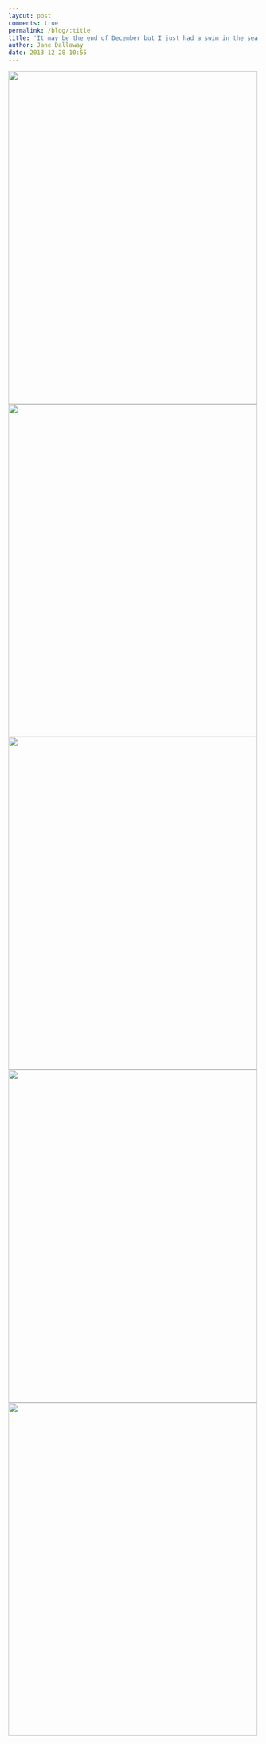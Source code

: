 ```yaml
---
layout: post
comments: true
permalink: /blog/:title
title: 'It may be the end of December but I just had a swim in the sea'
author: Jane Dallaway
date: 2013-12-28 10:55
---
```


<div><a href="//static.skitters.dallaway.com/tp_photo_1.JPG"><img src="//static.skitters.dallaway.com/tp_thumb_photo_1.JPG" width="500" height="669"/></a></div><div><a href="//static.skitters.dallaway.com/tp_photo_2.JPG"><img src="//static.skitters.dallaway.com/tp_thumb_photo_2.JPG" width="500" height="669"/></a></div><div><a href="//static.skitters.dallaway.com/tp_photo_3.JPG"><img src="//static.skitters.dallaway.com/tp_thumb_photo_3.JPG" width="500" height="669"/></a></div><div><a href="//static.skitters.dallaway.com/tp_photo_4.JPG"><img src="//static.skitters.dallaway.com/tp_thumb_photo_4.JPG" width="500" height="669"/></a></div><div><a href="//static.skitters.dallaway.com/tp_photo_5.JPG"><img src="//static.skitters.dallaway.com/tp_thumb_photo_5.JPG" width="500" height="669"/></a></div>

 


  


  


  


 
      
